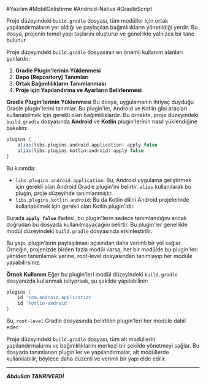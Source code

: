#Yazılım #MobilGeliştirme #Android-Native  #GradleScript

Proje düzeyindeki `build.gradle` dosyası, tüm modüller için ortak yapılandırmaların yer aldığı ve paylaşılan bağımlılıkların yönetildiği yerdir. Bu dosya, projenin temel yapı taşlarını oluşturur ve genellikle yalnızca bir tane bulunur.

Proje düzeyindeki `build.gradle` dosyasının en önemli kullanım alanları şunlardır:

1. **Gradle Plugin'lerinin Yüklenmesi**
2. **Depo (Repository) Tanımları**
3. **Ortak Bağımlılıkların Tanımlanması**
4. **Proje için Yapılandırma ve Ayarların Belirlenmesi**


**Gradle Plugin'lerinin Yüklenmesi**
Bu dosya, uygulamanın ihtiyaç duyduğu Gradle plugin'lerini tanımlar. Bu plugin'ler, Android ve Kotlin gibi araçları kullanabilmek için gerekli olan bağımlılıklardır. Bu örnekte, proje düzeyindeki `build.gradle` dosyasında **Android** ve **Kotlin** plugin'lerinin nasıl yüklendiğine bakalım:
```gradle
plugins {
    alias(libs.plugins.android.application) apply false
    alias(libs.plugins.kotlin.android) apply false
}

```
Bu kısımda:
- `libs.plugins.android.application`: Bu, Android uygulama geliştirmek için gerekli olan Android Gradle plugin'ini belirtir. `alias` kullanılarak bu plugin, proje düzeyinde tanımlanmıştır.
- `libs.plugins.kotlin.android`: Bu da Kotlin dilini Android projelerinde kullanabilmek için gerekli olan Kotlin plugin'idir.

Burada **`apply false`** ifadesi, bu plugin'lerin sadece tanımlandığını ancak doğrudan bu dosyada kullanılmayacağını belirtir. Bu plugin'ler genellikle modül düzeyindeki `build.gradle` dosyasında etkinleştirilir.

Bu yapı, plugin'lerin paylaşılması açısından daha verimli bir yol sağlar. Örneğin, projenizde birden fazla modül varsa, her bir modülde bu plugin'leri yeniden tanımlamak yerine, root-level dosyasından tanımlayıp her modüle yayabilirsiniz.

**Örnek Kullanım**
Eğer bu plugin'leri modül düzeyindeki `build.gradle` dosyanızda kullanmak istiyorsak, şu şekilde yapılabilinir:
```gradle
plugins {
    id 'com.android.application'
    id 'kotlin-android'
}

```

Bu, `root-level` Gradle dosyasında belirtilen plugin'leri her modüle dahil eder.

Proje düzeyindeki `build.gradle` dosyası, tüm alt modüllerin yapılandırmalarını ve bağımlılıklarını merkezi bir şekilde yönetmeyi sağlar. Bu dosyada tanımlanan plugin'ler ve yapılandırmalar, alt modüllerde kullanılabilir, böylece daha düzenli ve verimli bir yapı elde edilir.

***

***Abdullah TANRIVERDİ***



